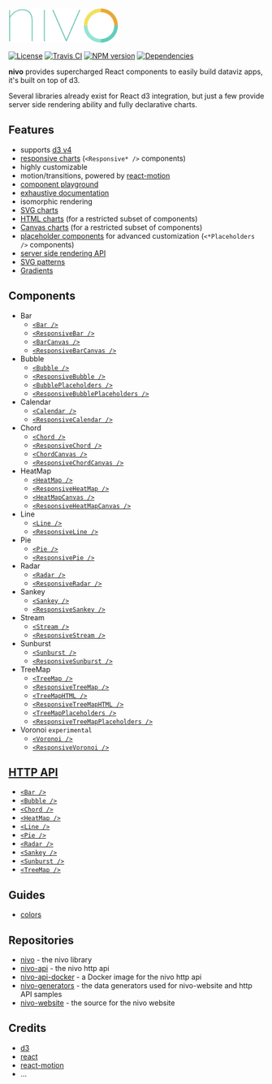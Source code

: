 <img alt="nivo" src="https://raw.githubusercontent.com/plouc/nivo/master/nivo.png" width="216" height="68" />

[![License][license-image]][license-url]
[![Travis CI][travis-image]][travis-url]
[![NPM version][npm-image]][npm-url]
[![Dependencies][gemnasium-image]][gemnasium-url]

**nivo** provides supercharged React components to easily build dataviz apps,
it's built on top of d3.

Several libraries already exist for React d3 integration, but just a few provide server side rendering ability and fully declarative charts.

## Features

- supports [d3 v4](https://github.com/d3/d3/blob/master/CHANGES.md)
- [responsive charts](http://nivo.rocks/#/components?term=responsive) (`<Responsive* />` components)
- highly customizable
- motion/transitions, powered by [react-motion](https://github.com/chenglou/react-motion)
- [component playground](http://nivo.rocks)
- [exhaustive documentation](http://nivo.rocks)
- isomorphic rendering
- [SVG charts](http://nivo.rocks/#/components?filter=svg)
- [HTML charts](http://nivo.rocks/#/components?filter=html) (for a restricted subset of components)
- [Canvas charts](http://nivo.rocks/#/components?filter=canvas) (for a restricted subset of components)
- [placeholder components](http://nivo.rocks/#/components?term=placeholder) for advanced customization (`<*Placeholders />` components)
- [server side rendering API](https://github.com/plouc/nivo-api)
- [SVG patterns](http://nivo.rocks/#/guides/patterns)
- [Gradients](http://nivo.rocks/#/guides/gradients)

## Components

- Bar
    - [`<Bar />`](http://nivo.rocks/#/bar)
    - [`<ResponsiveBar />`](http://nivo.rocks/#/bar)
    - [`<BarCanvas />`](http://nivo.rocks/#/bar/canvas)
    - [`<ResponsiveBarCanvas />`](http://nivo.rocks/#/bar/canvas)
- Bubble
    - [`<Bubble />`](http://nivo.rocks/#/bubble)
    - [`<ResponsiveBubble />`](http://nivo.rocks/#/bubble)
    - [`<BubblePlaceholders />`](http://nivo.rocks/#/bubble/placeholders)
    - [`<ResponsiveBubblePlaceholders />`](http://nivo.rocks/#/bubble/placeholders)
- Calendar
    - [`<Calendar />`](http://nivo.rocks/#/calendar)
    - [`<ResponsiveCalendar />`](http://nivo.rocks/#/calendar)
- Chord
    - [`<Chord />`](http://nivo.rocks/#/chord)
    - [`<ResponsiveChord />`](http://nivo.rocks/#/chord)
    - [`<ChordCanvas />`](http://nivo.rocks/#/chord/canvas)
    - [`<ResponsiveChordCanvas />`](http://nivo.rocks/#/chord/canvas)
- HeatMap
    - [`<HeatMap />`](http://nivo.rocks/#/heatmap)
    - [`<ResponsiveHeatMap />`](http://nivo.rocks/#/heatmap)
    - [`<HeatMapCanvas />`](http://nivo.rocks/#/heatmap/canvas)
    - [`<ResponsiveHeatMapCanvas />`](http://nivo.rocks/#/heatmap/canvas)
- Line
    - [`<Line />`](http://nivo.rocks/#/line)
    - [`<ResponsiveLine />`](http://nivo.rocks/#/line)
- Pie
    - [`<Pie />`](http://nivo.rocks/#/pie)
    - [`<ResponsivePie />`](http://nivo.rocks/#/pie)
- Radar
    - [`<Radar />`](http://nivo.rocks/#/radar)
    - [`<ResponsiveRadar />`](http://nivo.rocks/#/radar)
- Sankey
    - [`<Sankey />`](http://nivo.rocks/#/sankey)
    - [`<ResponsiveSankey />`](http://nivo.rocks/#/sankey)               
- Stream
    - [`<Stream />`](http://nivo.rocks/#/stream)
    - [`<ResponsiveStream />`](http://nivo.rocks/#/stream)           
- Sunburst
    - [`<Sunburst />`](http://nivo.rocks/#/sunburst)
    - [`<ResponsiveSunburst />`](http://nivo.rocks/#/sunburst)  
- TreeMap
    - [`<TreeMap />`](http://nivo.rocks/#/treemap)
    - [`<ResponsiveTreeMap />`](http://nivo.rocks/#/treemap)
    - [`<TreeMapHTML />`](http://nivo.rocks/#/treemap/html)
    - [`<ResponsiveTreeMapHTML />`](http://nivo.rocks/#/treemap/html)
    - [`<TreeMapPlaceholders />`](http://nivo.rocks/#/treemap/placeholders)
    - [`<ResponsiveTreeMapPlaceholders />`](http://nivo.rocks/#/treemap/placeholders)
- Voronoi `experimental`
    - [`<Voronoi />`](http://nivo.rocks/#/voronoi)
    - [`<ResponsiveVoronoi />`](http://nivo.rocks/#/voronoi)            

## [HTTP API](https://github.com/plouc/nivo-api)

- [`<Bar />`](https://nivo-api.herokuapp.com/samples/bar.svg)
- [`<Bubble />`](https://nivo-api.herokuapp.com/samples/bubble.svg)
- [`<Chord />`](https://nivo-api.herokuapp.com/samples/chord.svg)
- [`<HeatMap />`](https://nivo-api.herokuapp.com/samples/heatmap.svg)
- [`<Line />`](https://nivo-api.herokuapp.com/samples/line.svg)
- [`<Pie />`](https://nivo-api.herokuapp.com/samples/pie.svg)
- [`<Radar />`](https://nivo-api.herokuapp.com/samples/radar.svg)
- [`<Sankey />`](https://nivo-api.herokuapp.com/samples/sankey.svg)
- [`<Sunburst />`](https://nivo-api.herokuapp.com/samples/sunburst.svg)
- [`<TreeMap />`](https://nivo-api.herokuapp.com/samples/treemap.svg)

## Guides
    
- [colors](http://nivo.rocks/#/guides/colors)    

## Repositories

- [nivo](https://github.com/plouc/nivo) - the nivo library
- [nivo-api](https://github.com/plouc/nivo-api) - the nivo http api
- [nivo-api-docker](https://github.com/plouc/nivo-api-docker) - a Docker image for the nivo http api
- [nivo-generators](https://github.com/plouc/nivo-generators) - the data generators used for nivo-website and http API samples
- [nivo-website](https://github.com/plouc/nivo-website) - the source for the nivo website

## Credits

- [d3](https://d3js.org/)
- [react](https://facebook.github.io/react/)
- [react-motion](https://github.com/chenglou/react-motion)
- …

[license-image]: https://img.shields.io/github/license/plouc/nivo.svg?style=flat-square
[license-url]: https://github.com/plouc/nivo/blob/master/LICENSE.md
[npm-image]: https://img.shields.io/npm/v/nivo.svg?style=flat-square
[npm-url]: https://www.npmjs.com/package/nivo
[travis-image]: https://img.shields.io/travis/plouc/nivo.svg?style=flat-square
[travis-url]: https://travis-ci.org/plouc/nivo
[gemnasium-image]: https://img.shields.io/gemnasium/plouc/nivo.svg?style=flat-square
[gemnasium-url]: https://gemnasium.com/plouc/nivo

